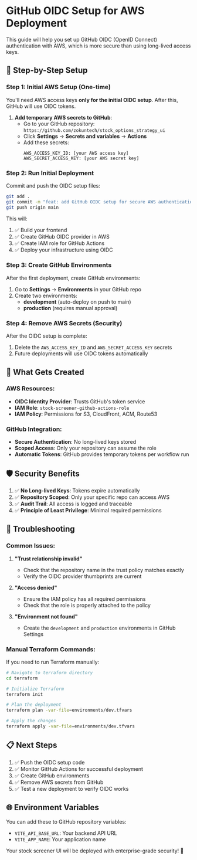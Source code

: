 # GitHub OIDC Setup for AWS Deployment

This guide will help you set up GitHub OIDC (OpenID Connect) authentication with AWS, which is more secure than using long-lived access keys.

## 🚀 **Step-by-Step Setup**

### **Step 1: Initial AWS Setup (One-time)**

You'll need AWS access keys **only for the initial OIDC setup**. After this, GitHub will use OIDC tokens.

1. **Add temporary AWS secrets to GitHub**:
   - Go to your GitHub repository: `https://github.com/zokuntech/stock_options_strategy_ui`
   - Click **Settings** → **Secrets and variables** → **Actions**
   - Add these secrets:
     ```
     AWS_ACCESS_KEY_ID: [your AWS access key]
     AWS_SECRET_ACCESS_KEY: [your AWS secret key]
     ```

### **Step 2: Run Initial Deployment**

Commit and push the OIDC setup files:

```bash
git add .
git commit -m "feat: add GitHub OIDC setup for secure AWS authentication"
git push origin main
```

This will:
1. ✅ Build your frontend
2. ✅ Create GitHub OIDC provider in AWS
3. ✅ Create IAM role for GitHub Actions
4. ✅ Deploy your infrastructure using OIDC

### **Step 3: Create GitHub Environments**

After the first deployment, create GitHub environments:

1. Go to **Settings** → **Environments** in your GitHub repo
2. Create two environments:
   - **development** (auto-deploy on push to main)
   - **production** (requires manual approval)

### **Step 4: Remove AWS Secrets (Security)**

After the OIDC setup is complete:
1. Delete the `AWS_ACCESS_KEY_ID` and `AWS_SECRET_ACCESS_KEY` secrets
2. Future deployments will use OIDC tokens automatically

## 🔐 **What Gets Created**

### **AWS Resources:**
- **OIDC Identity Provider**: Trusts GitHub's token service
- **IAM Role**: `stock-screener-github-actions-role`
- **IAM Policy**: Permissions for S3, CloudFront, ACM, Route53

### **GitHub Integration:**
- **Secure Authentication**: No long-lived keys stored
- **Scoped Access**: Only your repository can assume the role
- **Automatic Tokens**: GitHub provides temporary tokens per workflow run

## 🛡️ **Security Benefits**

1. ✅ **No Long-lived Keys**: Tokens expire automatically
2. ✅ **Repository Scoped**: Only your specific repo can access AWS
3. ✅ **Audit Trail**: All access is logged and traceable
4. ✅ **Principle of Least Privilege**: Minimal required permissions

## 🔧 **Troubleshooting**

### **Common Issues:**

1. **"Trust relationship invalid"**
   - Check that the repository name in the trust policy matches exactly
   - Verify the OIDC provider thumbprints are current

2. **"Access denied"**
   - Ensure the IAM policy has all required permissions
   - Check that the role is properly attached to the policy

3. **"Environment not found"**
   - Create the `development` and `production` environments in GitHub Settings

### **Manual Terraform Commands:**

If you need to run Terraform manually:

```bash
# Navigate to terraform directory
cd terraform

# Initialize Terraform
terraform init

# Plan the deployment
terraform plan -var-file=environments/dev.tfvars

# Apply the changes
terraform apply -var-file=environments/dev.tfvars
```

## 📋 **Next Steps**

1. ✅ Push the OIDC setup code
2. ✅ Monitor GitHub Actions for successful deployment
3. ✅ Create GitHub environments
4. ✅ Remove AWS secrets from GitHub
5. ✅ Test a new deployment to verify OIDC works

## 🌐 **Environment Variables**

You can add these to GitHub repository variables:
- `VITE_API_BASE_URL`: Your backend API URL
- `VITE_APP_NAME`: Your application name

Your stock screener UI will be deployed with enterprise-grade security! 🚀 